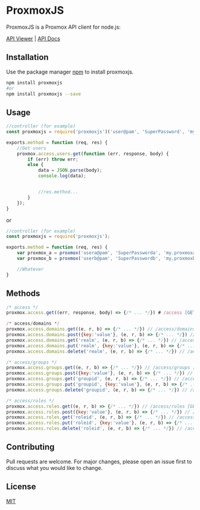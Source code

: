 # ProxmoxJS

ProxmoxJS is a Proxmox API client for node.js:

[API Viewer](https://pve.proxmox.com/pve-docs/api-viewer/) | [API Docs](https://pve.proxmox.com/wiki/Proxmox_VE_API)

## Installation

Use the package manager [npm](https://www.npmjs.com/get-npm) to install proxmoxjs.

```bash
npm install proxmoxjs
#or
npm install proxmoxjs --save
```

## Usage

```js
//controller (for example)
const proxmoxjs = require('proxmoxjs')('user@pam', 'SuperPassword', 'my.proxmox.com');

exports.method = function (req, res) {
    //Get users
    proxmox.access.users.get(function (err, response, body) {
        if (err) throw err;
        else {
            data = JSON.parse(body);
            console.log(data);


            //res.method...
        }
    });
}

```
or
```js
//controller (for example)
const proxmoxjs = require('proxmoxjs');

exports.method = function (req, res) {
    var proxmox_a = proxmox('usera@pam', 'SuperPassworda', 'my.proxmoxa.com');
    var proxmox_b = proxmox('userb@pam', 'SuperPasswordb', 'my.proxmoxb.com');

    //Whatever
}

```

## Methods
```js
/* access */
proxmox.access.get((err, response, body) => {/* ... */}) # /access [GET]

/* access/domains */
proxmox.access.domains.get((e, r, b) => {/* ... */}) // /access/domains [GET]
proxmox.access.domains.post({key:'value'}, (e, r, b) => {/* ... */}) // /access/domains [POST]
proxmox.access.domains.get('realm', (e, r, b) => {/* ... */}) // /access/domains/{realm} [GET]
proxmox.access.domains.put('realm', {key:'value'}, (e, r, b) => {/* ... */}) // /access/domains/{realm} [PUT]
proxmox.access.domains.delete('realm', (e, r, b) => {/* ... */}) // /access/domains/{realm} [DELETE]

/* access/groups */
proxmox.access.groups.get((e, r, b) => {/* ... */}) // /access/groups [GET]
proxmox.access.groups.post({key:'value'}, (e, r, b) => {/* ... */}) // /access/groups [POST]
proxmox.access.groups.get('groupid', (e, r, b) => {/* ... */}) // /access/groups/{groupid} [GET]
proxmox.access.groups.put('groupid', {key:'value'}, (e, r, b) => {/* ... */}) // /access/groups/{groupid} [PUT]
proxmox.access.groups.delete('groupid', (e, r, b) => {/* ... */}) // /access/groups/{groupid} [DELETE]

/* access/roles */
proxmox.access.roles.get((e, r, b) => {/* ... */}) // /access/roles [GET]
proxmox.access.roles.post({key:'value'}, (e, r, b) => {/* ... */}) // /access/groups [POST]
proxmox.access.roles.get('roleid', (e, r, b) => {/* ... */}) // /access/roles/{roleid} [GET]
proxmox.access.roles.put('roleid', {key:'value'}, (e, r, b) => {/* ... */}) // /access/roles/{roleid} [PUT]
proxmox.access.roles.delete('roleid', (e, r, b) => {/* ... */}) // /access/roles/{roleid} [DELETE]

```

## Contributing
Pull requests are welcome. For major changes, please open an issue first to discuss what you would like to change.

## License
[MIT](https://choosealicense.com/licenses/mit/)
